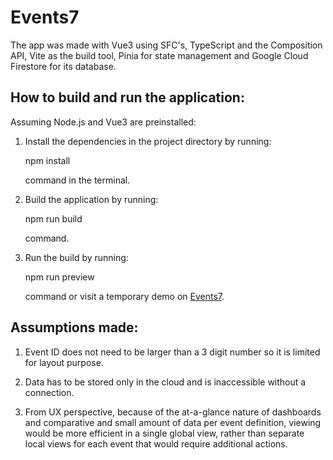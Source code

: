 # Events7

The app was made with Vue3 using SFC's, TypeScript and the
Composition API, Vite as the build tool, Pinia for state
management and Google Cloud Firestore for its database.

## How to build and run the application:

Assuming Node.js and Vue3 are preinstalled:

1. Install the dependencies in the project directory by running:

   npm install

   command in the terminal.

2. Build the application by running:

   npm run build

   command.

3. Run the build by running:

   npm run preview

   command or visit a temporary demo on [Events7](https://gal-cernilogar.github.io/).

## Assumptions made:

1. Event ID does not need to be larger than a 3 digit number so it is limited for layout purpose.

2. Data has to be stored only in the cloud and is inaccessible without a connection.

3. From UX perspective, because of the at-a-glance nature of dashboards and comparative and small
   amount of data per event definition, viewing would be more efficient in a single global view,
   rather than separate local views for each event that would require additional actions.

